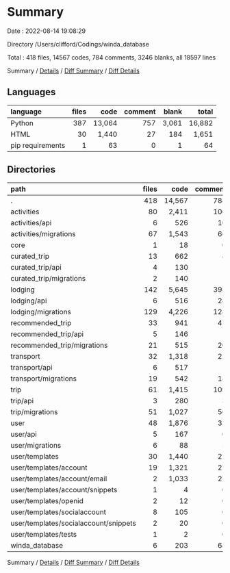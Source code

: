 # Summary

Date : 2022-08-14 19:08:29

Directory /Users/clifford/Codings/winda_database

Total : 418 files,  14567 codes, 784 comments, 3246 blanks, all 18597 lines

Summary / [Details](details.md) / [Diff Summary](diff.md) / [Diff Details](diff-details.md)

## Languages
| language | files | code | comment | blank | total |
| :--- | ---: | ---: | ---: | ---: | ---: |
| Python | 387 | 13,064 | 757 | 3,061 | 16,882 |
| HTML | 30 | 1,440 | 27 | 184 | 1,651 |
| pip requirements | 1 | 63 | 0 | 1 | 64 |

## Directories
| path | files | code | comment | blank | total |
| :--- | ---: | ---: | ---: | ---: | ---: |
| . | 418 | 14,567 | 784 | 3,246 | 18,597 |
| activities | 80 | 2,411 | 100 | 652 | 3,163 |
| activities/api | 6 | 526 | 10 | 168 | 704 |
| activities/migrations | 67 | 1,543 | 66 | 398 | 2,007 |
| core | 1 | 18 | 0 | 17 | 35 |
| curated_trip | 13 | 662 | 4 | 143 | 809 |
| curated_trip/api | 4 | 130 | 1 | 43 | 174 |
| curated_trip/migrations | 2 | 140 | 1 | 8 | 149 |
| lodging | 142 | 5,645 | 398 | 1,051 | 7,094 |
| lodging/api | 6 | 516 | 24 | 173 | 713 |
| lodging/migrations | 129 | 4,226 | 128 | 771 | 5,125 |
| recommended_trip | 33 | 941 | 47 | 232 | 1,220 |
| recommended_trip/api | 5 | 146 | 1 | 42 | 189 |
| recommended_trip/migrations | 21 | 515 | 20 | 122 | 657 |
| transport | 32 | 1,318 | 22 | 339 | 1,679 |
| transport/api | 6 | 517 | 1 | 167 | 685 |
| transport/migrations | 19 | 542 | 18 | 110 | 670 |
| trip | 61 | 1,415 | 109 | 407 | 1,931 |
| trip/api | 3 | 280 | 3 | 50 | 333 |
| trip/migrations | 51 | 1,027 | 50 | 302 | 1,379 |
| user | 48 | 1,876 | 33 | 320 | 2,229 |
| user/api | 5 | 167 | 0 | 36 | 203 |
| user/migrations | 6 | 88 | 5 | 32 | 125 |
| user/templates | 30 | 1,440 | 27 | 184 | 1,651 |
| user/templates/account | 19 | 1,321 | 27 | 126 | 1,474 |
| user/templates/account/email | 2 | 1,033 | 27 | 3 | 1,063 |
| user/templates/account/snippets | 1 | 4 | 0 | 2 | 6 |
| user/templates/openid | 2 | 12 | 0 | 9 | 21 |
| user/templates/socialaccount | 8 | 105 | 0 | 48 | 153 |
| user/templates/socialaccount/snippets | 2 | 20 | 0 | 5 | 25 |
| user/templates/tests | 1 | 2 | 0 | 1 | 3 |
| winda_database | 6 | 203 | 68 | 79 | 350 |

Summary / [Details](details.md) / [Diff Summary](diff.md) / [Diff Details](diff-details.md)